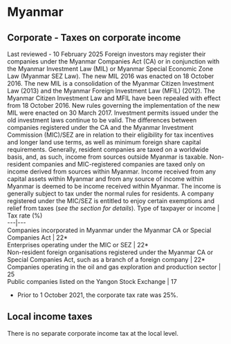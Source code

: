 # Myanmar
## Corporate - Taxes on corporate income
Last reviewed - 10 February 2025
Foreign investors may register their companies under the Myanmar Companies Act (CA) or in conjunction with the Myanmar Investment Law (MIL) or Myanmar Special Economic Zone Law (Myanmar SEZ Law). The new MIL 2016 was enacted on 18 October 2016. The new MIL is a consolidation of the Myanmar Citizen Investment Law (2013) and the Myanmar Foreign Investment Law (MFIL) (2012). The Myanmar Citizen Investment Law and MFIL have been repealed with effect from 18 October 2016. New rules governing the implementation of the new MIL were enacted on 30 March 2017. Investment permits issued under the old investment laws continue to be valid.
The differences between companies registered under the CA and the Myanmar Investment Commission (MIC)/SEZ are in relation to their eligibility for tax incentives and longer land use terms, as well as minimum foreign share capital requirements.
Generally, resident companies are taxed on a worldwide basis, and, as such, income from sources outside Myanmar is taxable.
Non-resident companies and MIC-registered companies are taxed only on income derived from sources within Myanmar. Income received from any capital assets within Myanmar and from any source of income within Myanmar is deemed to be income received within Myanmar. The income is generally subject to tax under the normal rules for residents.
A company registered under the MIC/SEZ is entitled to enjoy certain exemptions and relief from taxes (_see the section for details_).
Type of taxpayer or income | Tax rate (%)  
---|---  
Companies incorporated in Myanmar under the Myanmar CA or Special Companies Act | 22*  
Enterprises operating under the MIC or SEZ | 22*  
Non-resident foreign organisations registered under the Myanmar CA or Special Companies Act, such as a branch of a foreign company | 22*  
Companies operating in the oil and gas exploration and production sector | 25  
Public companies listed on the Yangon Stock Exchange | 17  
* Prior to 1 October 2021, the corporate tax rate was 25%.
## Local income taxes
There is no separate corporate income tax at the local level.
